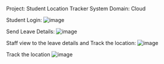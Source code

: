 Project: Student Location Tracker System 
Domain: Cloud

Student Login:
![image](https://github.com/user-attachments/assets/518995dc-474a-47ed-bfe5-d2ba4feb03ed)

Send Leave Details:
![image](https://github.com/user-attachments/assets/4be6aa93-a13d-447d-b192-ca87bb62a216)

Staff view to the leave details and Track the location:
![image](https://github.com/user-attachments/assets/4ba13157-ac57-466c-abfc-02d50d93d3ab)

Track the location
![image](https://github.com/user-attachments/assets/10e2bc09-d3b4-47b8-982c-472ae408016f)

